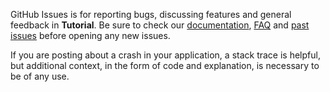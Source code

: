 GitHub Issues is for reporting bugs, discussing features and general feedback in **Tutorial**. Be sure to check our [documentation](http://cocoadocs.org/docsets/Tutorial), [FAQ](https://github.com/hyperoslo/Tutorial/wiki/FAQ) and [past issues](https://github.com/hyperoslo/Tutorial/issues?state=closed) before opening any new issues.

If you are posting about a crash in your application, a stack trace is helpful, but additional context, in the form of code and explanation, is necessary to be of any use.
